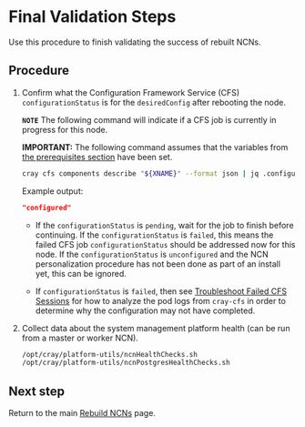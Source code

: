 # Final Validation Steps

Use this procedure to finish validating the success of rebuilt NCNs.

## Procedure

1. Confirm what the Configuration Framework Service (CFS) `configurationStatus` is for the `desiredConfig` after rebooting the node.

   **`NOTE`** The following command will indicate if a CFS job is currently in progress for this node.

   **IMPORTANT:** The following command assumes that the variables from [the prerequisites section](Rebuild_NCNs.md#prerequisites) have been set.

   ```bash
   cray cfs components describe "${XNAME}" --format json | jq .configurationStatus
   ```

   Example output:

   ```json
   "configured"
   ```

   * If the `configurationStatus` is `pending`, wait for the job to finish before continuing. If the `configurationStatus` is `failed`, this means the failed CFS job
     `configurationStatus` should be addressed now for this node. If the `configurationStatus` is `unconfigured` and the NCN personalization procedure has not been done
     as part of an install yet, this can be ignored.

   * If `configurationStatus` is `failed`, then see
     [Troubleshoot Failed CFS Sessions](../../configuration_management/Troubleshoot_CFS_Session_Failed.md) for how to analyze the pod logs
     from `cray-cfs` in order to determine why the configuration may not have completed.

1. Collect data about the system management platform health \(can be run from a master or worker NCN\).

   ```bash
   /opt/cray/platform-utils/ncnHealthChecks.sh
   /opt/cray/platform-utils/ncnPostgresHealthChecks.sh
   ```

## Next step

Return to the main [Rebuild NCNs](Rebuild_NCNs.md) page.
